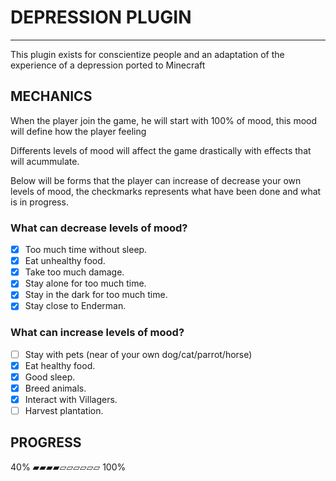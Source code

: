 # DEPRESSION PLUGIN

----

This plugin exists for conscientize people and an adaptation of the experience of a depression ported to Minecraft

## MECHANICS

When the player join the game, he will start with 100% of mood, this mood will define how the player feeling

Differents levels of mood will affect the game drastically with effects that will acummulate.

Below will be forms that the player can increase of decrease your own levels of mood, the checkmarks represents what have been done
and what is in progress.

### What can decrease levels of mood?

- [x] Too much time without sleep.
- [x] Eat unhealthy food.
- [x] Take too much damage.
- [x] Stay alone for too much time.
- [x] Stay in the dark for too much time.
- [x] Stay close to Enderman.

### What can increase levels of mood?

- [ ] Stay with pets (near of your own dog/cat/parrot/horse)
- [x] Eat healthy food.
- [x] Good sleep.
- [x] Breed animals.
- [x] Interact with Villagers.
- [ ] Harvest plantation.

## PROGRESS

40% ▰▰▰▰▱▱▱▱▱▱ 100%
